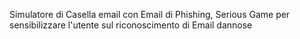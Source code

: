 Simulatore di Casella email con Email di Phishing, Serious Game per sensibilizzare l'utente sul riconoscimento di Email dannose
